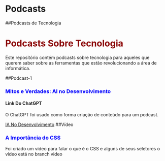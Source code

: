 # Podcasts
##Podcasts de Tecnologia
<h1 style="color:#8B0000">Podcasts Sobre Tecnologia</h1>
<p>Este repositório contém podcasts sobre tecnologia para aqueles que querem saber sobre as ferramentas que estão revolucionando a área de informática.</p>
##Podcast-1
<h3 style="color:#0000FF">Mitos e Verdades: AI no Desenvolvimento</h3>
<h4>Link Do ChatGPT</h4>
<p>O ChatGPT foi usado como forma criação de conteúdo para um podcast.</p>
<a href="https://chatgpt.com/share/56306d55-a51a-416a-927c-0cc74da72716" style="text-dcoration:none">IA No Desenvolvimento</a>
##Vídeo
<h3 style=color:#0000FF>A Importância do CSS</h3>
<p>Foi criado um vídeo para falar o que é o CSS e alguns de seus seletores o vídeo está no branch video</p>

